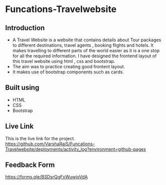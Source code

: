 # Funcations-Travelwebsite

## Introduction
- A Travel Website is a website that contains details about Tour packages to different destinations, travel agents , booking flights and hotels. It makes travelling to different parts of the world easier as it is a one stop for all the required information. I have designed the frontend layout of this travel website using html , css and bootstrap.
- The aim was to practice creating good frontent layout.
- It makes use of bootstrap components such as cards. 

## Built using
- HTML
- CSS
- Bootstrap


## Live Link
This is the live link for the project.
https://github.com/VarshaRajS/Funcations-Travelwebsite/deployments/activity_log?environment=github-pages

## Feedback Form
https://forms.gle/BSDsrQgFxWuwjoVdA
